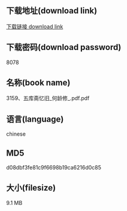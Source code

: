 ## 下载地址(download link)
[下载链接 download link](https://voluble-croquembouche-d321dc.netlify.app/?s=3159%E3%80%81%E4%BA%94%E5%BA%93%E6%96%8B%E5%BF%86%E6%97%A7_%E4%BD%95%E9%BE%84%E4%BF%AE_.pdf)

## 下载密码(download password)
8078

## 名称(book name)
3159、五库斋忆旧_何龄修_.pdf.pdf

## 语言(language)
chinese

## MD5
d08dbf3fe81c9f6698b19ca6216d0c85

## 大小(filesize)
9.1 MB
